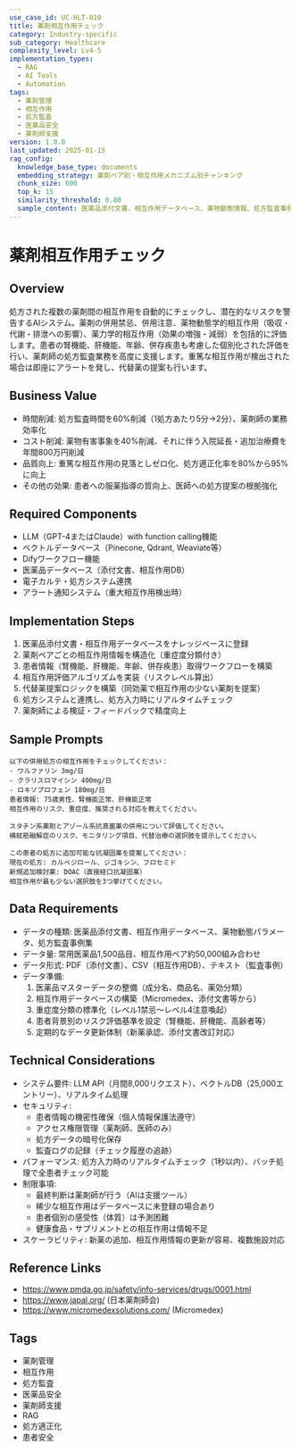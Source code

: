 ```yaml
---
use_case_id: UC-HLT-010
title: 薬剤相互作用チェック
category: Industry-specific
sub_category: Healthcare
complexity_level: Lv4-5
implementation_types:
  - RAG
  - AI Tools
  - Automation
tags:
  - 薬剤管理
  - 相互作用
  - 処方監査
  - 医薬品安全
  - 薬剤師支援
version: 1.0.0
last_updated: 2025-01-15
rag_config:
  knowledge_base_type: documents
  embedding_strategy: 薬剤ペア別・相互作用メカニズム別チャンキング
  chunk_size: 600
  top_k: 15
  similarity_threshold: 0.80
  sample_content: 医薬品添付文書、相互作用データベース、薬物動態情報、処方監査事例
---
```


# 薬剤相互作用チェック

## Overview

処方された複数の薬剤間の相互作用を自動的にチェックし、潜在的なリスクを警告するAIシステム。薬剤の併用禁忌、併用注意、薬物動態学的相互作用（吸収・代謝・排泄への影響）、薬力学的相互作用（効果の増強・減弱）を包括的に評価します。患者の腎機能、肝機能、年齢、併存疾患も考慮した個別化された評価を行い、薬剤師の処方監査業務を高度に支援します。重篤な相互作用が検出された場合は即座にアラートを発し、代替薬の提案も行います。

## Business Value

- 時間削減: 処方監査時間を60%削減（1処方あたり5分→2分）、薬剤師の業務効率化
- コスト削減: 薬物有害事象を40%削減、それに伴う入院延長・追加治療費を年間800万円削減
- 品質向上: 重篤な相互作用の見落としゼロ化、処方適正化率を80%から95%に向上
- その他の効果: 患者への服薬指導の質向上、医師への処方提案の根拠強化

## Required Components

- LLM（GPT-4またはClaude）with function calling機能
- ベクトルデータベース（Pinecone, Qdrant, Weaviate等）
- Difyワークフロー機能
- 医薬品データベース（添付文書、相互作用DB）
- 電子カルテ・処方システム連携
- アラート通知システム（重大相互作用検出時）

## Implementation Steps

1. 医薬品添付文書・相互作用データベースをナレッジベースに登録
2. 薬剤ペアごとの相互作用情報を構造化（重症度分類付き）
3. 患者情報（腎機能、肝機能、年齢、併存疾患）取得ワークフローを構築
4. 相互作用評価アルゴリズムを実装（リスクレベル算出）
5. 代替薬提案ロジックを構築（同効薬で相互作用の少ない薬剤を提案）
6. 処方システムと連携し、処方入力時にリアルタイムチェック
7. 薬剤師による検証・フィードバックで精度向上

## Sample Prompts

```
以下の併用処方の相互作用をチェックしてください：
- ワルファリン 3mg/日
- クラリスロマイシン 400mg/日
- ロキソプロフェン 180mg/日
患者情報: 75歳男性、腎機能正常、肝機能正常
相互作用のリスク、重症度、推奨される対応を教えてください。
```

```
スタチン系薬剤とアゾール系抗真菌薬の併用について評価してください。
横紋筋融解症のリスク、モニタリング項目、代替治療の選択肢を提示してください。
```

```
この患者の処方に追加可能な抗凝固薬を提案してください：
現在の処方: カルベジロール、ジゴキシン、フロセミド
新規追加検討薬: DOAC（直接経口抗凝固薬）
相互作用が最も少ない選択肢を3つ挙げてください。
```

## Data Requirements

- データの種類: 医薬品添付文書、相互作用データベース、薬物動態パラメータ、処方監査事例集
- データ量: 常用医薬品1,500品目、相互作用ペア約50,000組み合わせ
- データ形式: PDF（添付文書）、CSV（相互作用DB）、テキスト（監査事例）
- データ準備:
  1. 医薬品マスターデータの整備（成分名、商品名、薬効分類）
  2. 相互作用データベースの構築（Micromedex、添付文書等から）
  3. 重症度分類の標準化（レベル1禁忌～レベル4注意喚起）
  4. 患者背景別のリスク評価基準を設定（腎機能、肝機能、高齢者等）
  5. 定期的なデータ更新体制（新薬承認、添付文書改訂対応）

## Technical Considerations

- システム要件: LLM API（月間8,000リクエスト）、ベクトルDB（25,000エントリー）、リアルタイム処理
- セキュリティ:
  - 患者情報の機密性確保（個人情報保護法遵守）
  - アクセス権限管理（薬剤師、医師のみ）
  - 処方データの暗号化保存
  - 監査ログの記録（チェック履歴の追跡）
- パフォーマンス: 処方入力時のリアルタイムチェック（1秒以内）、バッチ処理で全患者チェック可能
- 制限事項:
  - 最終判断は薬剤師が行う（AIは支援ツール）
  - 稀少な相互作用はデータベースに未登録の場合あり
  - 患者個別の感受性（体質）は予測困難
  - 健康食品・サプリメントとの相互作用は情報不足
- スケーラビリティ: 新薬の追加、相互作用情報の更新が容易、複数施設対応

## Reference Links

- https://www.pmda.go.jp/safety/info-services/drugs/0001.html
- https://www.japal.org/ (日本薬剤師会)
- https://www.micromedexsolutions.com/ (Micromedex)

## Tags

- 薬剤管理
- 相互作用
- 処方監査
- 医薬品安全
- 薬剤師支援
- RAG
- 処方適正化
- 患者安全
